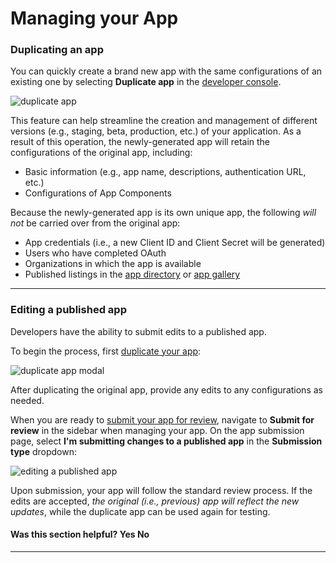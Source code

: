 # Managing your App

### Duplicating an app

You can quickly create a brand new app with the same configurations of an existing one by selecting **Duplicate app**
in the [developer console](https://app.asana.com/0/my-apps).

<img src="../images/duplicate-app.png" alt="duplicate app" />

This feature can help streamline the creation and management of different versions (e.g., staging, beta, production, etc.)
of your application. As a result of this operation, the newly-generated app will retain the configurations of the original app,
including:

* Basic information (e.g., app name, descriptions, authentication URL, etc.)
* Configurations of App Components

Because the newly-generated app is its own unique app, the following _will not_ be carried over from the original app:

* App credentials (i.e., a new Client ID and Client Secret will be generated)
* Users who have completed OAuth
* Organizations in which the app is available
* Published listings in the [app directory](https://asana.com/apps) or [app gallery](/docs/installation-flow)

<hr>

### Editing a published app

Developers have the ability to submit edits to a published app.

To begin the process, first [duplicate your app](/docs/duplicating-an-app):

<img src="../images/duplicate-app-modal.png" alt="duplicate app modal" />

After duplicating the original app, provide any edits to any configurations as needed. 

When you are ready to [submit your app for review](/docs/submit-your-app), navigate to **Submit for review** in the
sidebar when managing your app. On the app submission page, select **I'm submitting changes to a published app** in
the **Submission type** dropdown:

<img src="../images/edit-published-app.png" alt="editing a published app" />

Upon submission, your app will follow the standard review process. If the edits are accepted,
_the original (i.e., previous) app will reflect the new updates_, while the duplicate app can be used again for testing.

<div>
  <div class="docs-developer-satisfaction-content">
      <h4>Was this section helpful? <a class="positiveFeedback-DevSatisfaction" style="cursor:pointer;">Yes </a><a class="negativeFeedback-DevSatisfaction" style="cursor:pointer;">No</a></h4>
  </div>
</div>

<hr class="full-line">